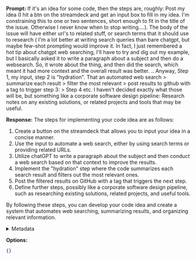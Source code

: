 **Prompt:**
If it's an idea for some code, then the steps are, roughly: Post my idea (I hit a btn on the streamdeck and get an input box to fill in my idea. I'm constraining this to one or two sentences, short enough to fit in the title of the issue. Otherwise I never know when to stop writing....). The body of the issue will have either url's to related stuff, or search terms that it should use to research ( I'm a lot better at writing search queries than bare chatgpt, but maybe few-shot prompting would improve it. In fact, I just remembered a hot tip about chatgpt web searching, I'll have to try and dig out my example, but I basically asked it to write a paragraph about a subject and then do a websearch. So, it wrote about the thing, and then did the search, which meant it had more context and the overall result was better. .. Anyway, Step 1, my input, step 2 is "hydration". That an automated web search > summarize each result > filter the most relevant > post results to github with a tag to trigger step 3: > Step 4 etc. I haven't decided exactly what those will be, but something like a corporate software design pipeline: Research notes on any existing solutions, or related projects and tools that may be useful. 


**Response:**
The steps for implementing your code idea are as follows:
1. Create a button on the streamdeck that allows you to input your idea in a concise manner.
2. Use the input to automate a web search, either by using search terms or providing related URLs.
3. Utilize chatGPT to write a paragraph about the subject and then conduct a web search based on that context to improve the results.
4. Implement the "hydration" step where the code summarizes each search result and filters out the most relevant ones.
5. Post the filtered results on GitHub with a tag that triggers the next step.
6. Define further steps, possibly like a corporate software design pipeline, such as researching existing solutions, related projects, and useful tools.

By following these steps, you can develop your code idea and create a system that automates web searching, summarizing results, and organizing relevant information.

<details><summary>Metadata</summary>

- Duration: 7957 ms
- Datetime: 2023-09-11T12:09:22.687379
- Model: gpt-3.5-turbo-0613

</details>

**Options:**
```json
{}
```

